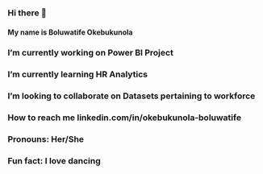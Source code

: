 ### Hi there 👋

#### My name is Boluwatife Okebukunola

### I’m currently working on Power BI Project
### I’m currently learning HR Analytics
### I’m looking to collaborate on Datasets pertaining to workforce

### How to reach me linkedin.com/in/okebukunola-boluwatife
### Pronouns: Her/She
### Fun fact: I love dancing

